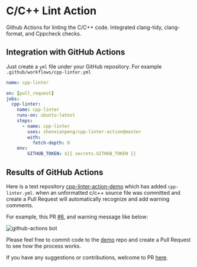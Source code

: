 # C/C++ Lint Action

Github Actions for linting the C/C++ code. Integrated clang-tidy, clang-format, and Cppcheck checks.

## Integration with GitHub Actions

Just create a `yml` file under your GitHub repository. For example `.github/workflows/cpp-linter.yml`

```yml
name: cpp-linter

on: [pull_request]
jobs:
  cpp-linter:
    name: cpp-linter
    runs-on: ubuntu-latest
    steps:
      - name: cpp-linter
        uses: shenxianpeng/cpp-linter-action@master
        with:
          fetch-depth: 0
    env:
        GITHUB_TOKEN: ${{ secrets.GITHUB_TOKEN }}
```

## Results of GitHub Actions

Here is a test repository [cpp-linter-action-demo](https://github.com/shenxianpeng/cpp-linter-action-demo) which has added `cpp-linter.yml`. when an unformatted c/c++ source file was committed and create a Pull Request will automatically recognize and add warning comments.

For example, this PR [#6](https://github.com/shenxianpeng/cpp-linter-action-demo/pull/6), and warning message like below:

![github-actions bot](https://github.com/shenxianpeng/cpp-linter-action-demo/blob/master/img/result.png?raw=true)

Please feel free to commit code to the [demo](https://github.com/shenxianpeng/cpp-linter-action-demo) repo and create a Pull Request to see how the process works.

If you have any suggestions or contributions, welcome to PR [here](https://github.com/shenxianpeng/cpp-linter-action).
